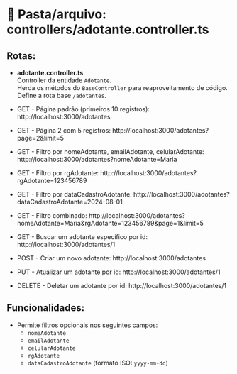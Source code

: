 # 📂 Pasta/arquivo: controllers/adotante.controller.ts

## Rotas:

- **adotante.controller.ts**  
  Controller da entidade `Adotante`.  
  Herda os métodos do `BaseController` para reaproveitamento de código.  
  Define a rota base `/adotantes`.

- GET - Página padrão (primeiros 10 registros): http://localhost:3000/adotantes  
- GET - Página 2 com 5 registros: http://localhost:3000/adotantes?page=2&limit=5  
- GET - Filtro por nomeAdotante, emailAdotante, celularAdotante: http://localhost:3000/adotantes?nomeAdotante=Maria  
- GET - Filtro por rgAdotante: http://localhost:3000/adotantes?rgAdotante=123456789  
- GET - Filtro por dataCadastroAdotante: http://localhost:3000/adotantes?dataCadastroAdotante=2024-08-01  
- GET - Filtro combinado: http://localhost:3000/adotantes?nomeAdotante=Maria&rgAdotante=123456789&page=1&limit=5  
- GET - Buscar um adotante específico por id: http://localhost:3000/adotantes/1  
- POST - Criar um novo adotante: http://localhost:3000/adotantes  
- PUT - Atualizar um adotante por id: http://localhost:3000/adotantes/1  
- DELETE - Deletar um adotante por id: http://localhost:3000/adotantes/1  

## Funcionalidades:
- Permite filtros opcionais nos seguintes campos:
  - `nomeAdotante`
  - `emailAdotante`
  - `celularAdotante`
  - `rgAdotante`
  - `dataCadastroAdotante` (formato ISO: `yyyy-mm-dd`)
